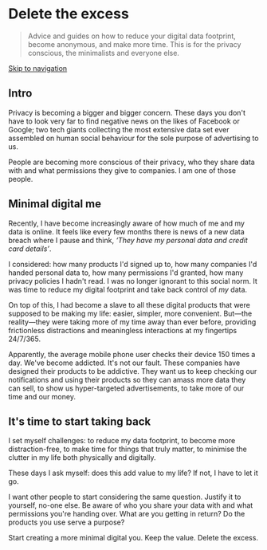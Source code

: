 # Delete the excess

> Advice and guides on how to reduce your digital data footprint, become anonymous, and make more time. This is for the privacy conscious, the minimalists and everyone else.

[Skip to navigation](#nav)

## Intro

Privacy is becoming a bigger and bigger concern. These days you don't have to look very far to find negative news on the likes of Facebook or Google; two tech giants collecting the most extensive data set ever assembled on human social behaviour for the sole purpose of advertising to us.

People are becoming more conscious of their privacy, who they share data with and what permissions they give to companies. I am one of those people.

## Minimal digital me

Recently, I have become increasingly aware of how much of me and my data is online. It feels like every few months there is news of a new data breach where I pause and think, *‘They have my personal data and credit card details’*.

I considered: how many products I'd signed up to, how many companies I'd handed personal data to, how many permissions I'd granted, how many privacy policies I hadn't read. I was no longer ignorant to this social norm. It was time to reduce my digital footprint and take back control of *my* data.

On top of this, I had become a slave to all these digital products that were supposed to be making my life: easier, simpler, more convenient. But—the reality—they were taking more of my time away than ever before, providing frictionless distractions and meaningless interactions at my fingertips 24/7/365.

Apparently, the average mobile phone user checks their device 150 times a day. We've become addicted. It's not our fault. These companies have designed their products to be addictive. They want us to keep checking our notifications and using their products so they can amass more data they can sell, to show us hyper-targeted advertisements, to take more of our time and our money.

## It's time to start taking back

I set myself challenges: to reduce my data footprint, to become more distraction-free, to make time for things that truly matter, to minimise the clutter in my life both physically and digitally.

These days I ask myself: does this add value to my life? If not, I have to let it go.

I want other people to start considering the same question. Justify it to yourself, no-one else. Be aware of who you share your data with and what permissions you're handing over. What are you getting in return? Do the products you use serve a purpose?

Start creating a more minimal digital you. Keep the value. Delete the excess.
